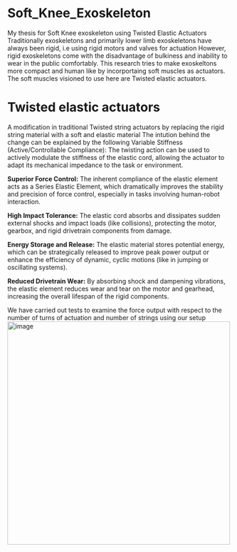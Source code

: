 # Soft_Knee_Exoskeleton
My thesis for Soft Knee exoskeleton using Twisted Elastic Actuators
Traditionally exoskeletons and primarily lower limb exoskeletons have always been rigid, i.e using rigid motors and valves for actuation
However, rigid exoskeletons come with the disadvantage of bulkiness and inability to wear in the public comfortably.
This research tries to make exoskeltons more compact and human like by incorportaing soft muscles as actuators. 
The soft muscles visioned to use here are Twisted elastic actuators. 

# Twisted elastic actuators 
A modification in traditional Twisted string actuators by replacing the rigid string material with a soft and elastic material 
The intution behind the change can be explained by the following 
Variable Stiffness (Active/Controllable Compliance): 
The twisting action can be used to actively modulate the stiffness of the elastic cord, allowing the actuator to adapt its mechanical impedance to the task or environment.

**Superior Force Control:**
The inherent compliance of the elastic element acts as a Series Elastic Element, which dramatically improves the stability and precision of force control, especially in tasks involving human-robot interaction.

**High Impact Tolerance:** 
The elastic cord absorbs and dissipates sudden external shocks and impact loads (like collisions), protecting the motor, gearbox, and rigid drivetrain components from damage.

**Energy Storage and Release:**
The elastic material stores potential energy, which can be strategically released to improve peak power output or enhance the efficiency of dynamic, cyclic motions (like in jumping or oscillating systems).

**Reduced Drivetrain Wear:**
By absorbing shock and dampening vibrations, the elastic element reduces wear and tear on the motor and gearhead, increasing the overall lifespan of the rigid components.

We have carried out tests to examine the force output with respect to the number of turns of actuation and number of strings using our setup
<img width="500" height="500" alt="image" src="https://github.com/user-attachments/assets/1fda846f-a0f1-48f0-9c97-c418293f5939" />



